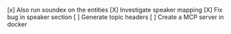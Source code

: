 [x] Also run soundex on the entities
[X] Investigate speaker mapping
[X] Fix bug in speaker section
[ ] Generate topic headers
[ ] Create a MCP server in docker


